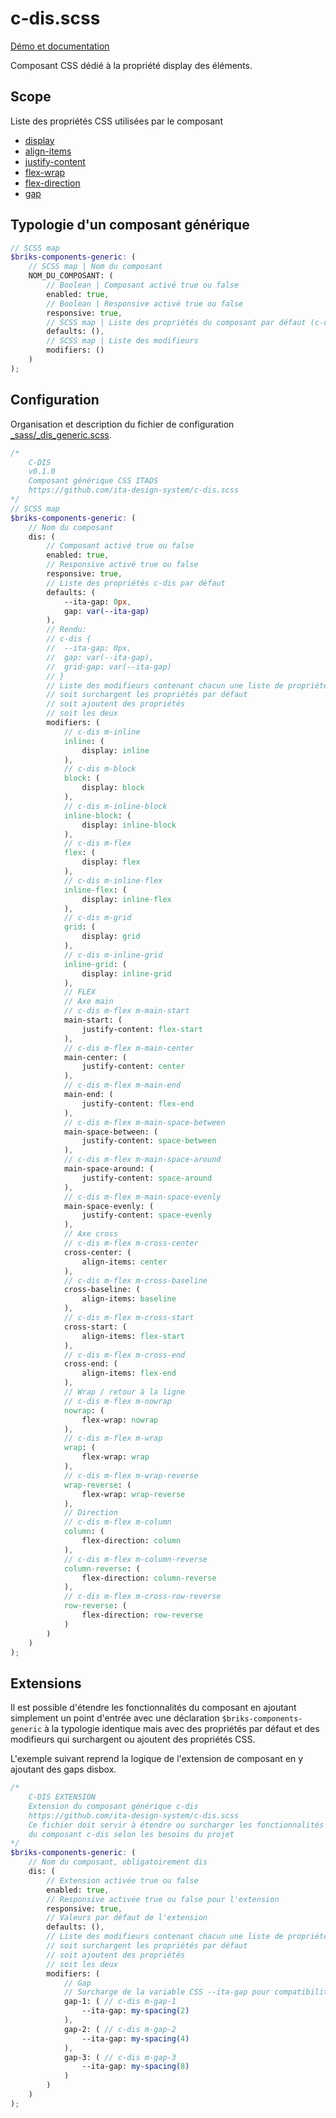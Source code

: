 # c-dis.scss

[Démo et documentation](https://ita-design-system.github.io/c-dis.scss/)

Composant CSS dédié à la propriété display des éléments. 

## Scope

Liste des propriétés CSS utilisées par le composant

* [display](https://developer.mozilla.org/fr/docs/Web/CSS/display)
* [align-items](https://developer.mozilla.org/fr/docs/Web/CSS/align-items)
* [justify-content](https://developer.mozilla.org/fr/docs/Web/CSS/justify-content)
* [flex-wrap](https://developer.mozilla.org/fr/docs/Web/CSS/flex-wrap)
* [flex-direction](https://developer.mozilla.org/fr/docs/Web/CSS/flex-direction)
* [gap](https://developer.mozilla.org/fr/docs/Web/CSS/gap)

## Typologie d'un composant générique

```scss
// SCSS map
$briks-components-generic: ( 
    // SCSS map | Nom du composant
    NOM_DU_COMPOSANT: ( 
        // Boolean | Composant activé true ou false
        enabled: true, 
        // Boolean | Responsive activé true ou false
        responsive: true, 
        // SCSS map | Liste des propriétés du composant par défaut (c-dis seul)
        defaults: (), 
        // SCSS map | Liste des modifieurs
        modifiers: () 
    )
);
```

## Configuration

Organisation et description du fichier de configuration [_sass/_dis_generic.scss](_sass/_dis_generic.scss).

```scss
/*
    C-DIS
    v0.1.0
    Composant générique CSS ITADS
    https://github.com/ita-design-system/c-dis.scss
*/
// SCSS map
$briks-components-generic: ( 
    // Nom du composant
    dis: ( 
        // Composant activé true ou false
        enabled: true, 
        // Responsive activé true ou false
        responsive: true, 
        // Liste des propriétés c-dis par défaut
        defaults: (
            --ita-gap: 0px,
            gap: var(--ita-gap)
        ),
        // Rendu: 
        // c-dis {
        //  --ita-gap: 0px,
        //  gap: var(--ita-gap),
        //  grid-gap: var(--ita-gap)
        // }
        // Liste des modifieurs contenant chacun une liste de propriétés qui 
        // soit surchargent les propriétés par défaut
        // soit ajoutent des propriétés
        // soit les deux
        modifiers: ( 
            // c-dis m-inline
            inline: (
                display: inline
            ),
            // c-dis m-block
            block: (
                display: block
            ),
            // c-dis m-inline-block
            inline-block: (
                display: inline-block
            ),
            // c-dis m-flex
            flex: (
                display: flex
            ),
            // c-dis m-inline-flex
            inline-flex: (
                display: inline-flex
            ),
            // c-dis m-grid
            grid: (
                display: grid
            ),
            // c-dis m-inline-grid
            inline-grid: (
                display: inline-grid
            ),
            // FLEX
            // Axe main
            // c-dis m-flex m-main-start
            main-start: ( 
                justify-content: flex-start
            ),
            // c-dis m-flex m-main-center
            main-center: ( 
                justify-content: center
            ),
            // c-dis m-flex m-main-end
            main-end: (
                justify-content: flex-end
            ),
            // c-dis m-flex m-main-space-between
            main-space-between: ( 
                justify-content: space-between
            ),
            // c-dis m-flex m-main-space-around
            main-space-around: ( 
                justify-content: space-around
            ),
            // c-dis m-flex m-main-space-evenly
            main-space-evenly: ( 
                justify-content: space-evenly
            ),
            // Axe cross
            // c-dis m-flex m-cross-center
            cross-center: ( 
                align-items: center
            ),
            // c-dis m-flex m-cross-baseline
            cross-baseline: ( 
                align-items: baseline
            ),
            // c-dis m-flex m-cross-start
            cross-start: ( 
                align-items: flex-start
            ),
            // c-dis m-flex m-cross-end
            cross-end: ( 
                align-items: flex-end
            ),
            // Wrap / retour à la ligne
            // c-dis m-flex m-nowrap
            nowrap: ( 
                flex-wrap: nowrap
            ),
            // c-dis m-flex m-wrap
            wrap: ( 
                flex-wrap: wrap
            ),
            // c-dis m-flex m-wrap-reverse
            wrap-reverse: ( 
                flex-wrap: wrap-reverse
            ),
            // Direction
            // c-dis m-flex m-column
            column: ( 
                flex-direction: column
            ),
            // c-dis m-flex m-column-reverse
            column-reverse: ( 
                flex-direction: column-reverse
            ),
            // c-dis m-flex m-cross-row-reverse
            row-reverse: ( 
                flex-direction: row-reverse
            )
        )
    )
);
``` 

## Extensions

Il est possible d'étendre les fonctionnalités du composant en ajoutant simplement un point d'entrée avec une déclaration `$briks-components-generic` à la typologie identique mais avec des propriétés par défaut et des modifieurs qui surchargent ou ajoutent des propriétés CSS.

L'exemple suivant reprend la logique de l'extension de composant en y ajoutant des gaps disbox.

```scss
/*
    C-DIS EXTENSION
    Extension du composant générique c-dis
    https://github.com/ita-design-system/c-dis.scss
    Ce fichier doit servir à étendre ou surcharger les fonctionnalités
    du composant c-dis selon les besoins du projet
*/
$briks-components-generic: (
    // Nom du composant, obligatoirement dis
    dis: ( 
        // Extension activée true ou false
        enabled: true, 
        // Responsive activée true ou false pour l'extension
        responsive: true, 
        // Valeurs par défaut de l'extension
        defaults: (),
        // Liste des modifieurs contenant chacun une liste de propriétés qui 
        // soit surchargent les propriétés par défaut
        // soit ajoutent des propriétés
        // soit les deux
        modifiers: ( 
            // Gap
            // Surcharge de la variable CSS --ita-gap pour compatibilité avec c-dim
            gap-1: ( // c-dis m-gap-1
                --ita-gap: my-spacing(2)
            ),
            gap-2: ( // c-dis m-gap-2
                --ita-gap: my-spacing(4)
            ),
            gap-3: ( // c-dis m-gap-3
                --ita-gap: my-spacing(8)
            )
        )
    )
);
```

